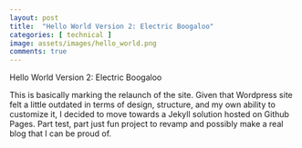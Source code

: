 ```yaml
---
layout: post
title:  "Hello World Version 2: Electric Boogaloo"
categories: [ technical ]
image: assets/images/hello_world.png
comments: true
---
```

Hello World Version 2: Electric Boogaloo

This is basically marking the relaunch of the site. Given that Wordpress site felt a little outdated in terms of design, structure, and my own ability to customize it, I decided to move towards a Jekyll solution hosted on Github Pages. Part test, part just fun project to revamp and possibly make a real blog that I can be proud of.